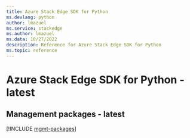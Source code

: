 ```yaml
---
title: Azure Stack Edge SDK for Python
ms.devlang: python
author: lmazuel
ms.service: stackedge
ms.author: lmazuel
ms.data: 10/27/2022
description: Reference for Azure Stack Edge SDK for Python
ms.topic: reference
---
```

# Azure Stack Edge SDK for Python - latest

## Management packages - latest
[!INCLUDE [mgmt-packages](stack-edge-mgmt-index.md)]